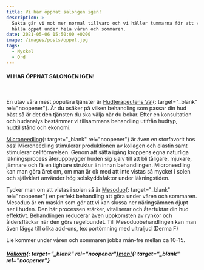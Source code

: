 ```yaml
---
title: Vi har öppnat salongen igen!
description: >-
  Sakta går vi mot mer normal tillvaro och vi håller tummarna för att vi nu kan
  hålla öppet under hela våren och sommaren.
date: 2021-05-06 15:50:00 +0200
image: /images/posts/oppet.jpg
tags:
  - Nyckel
  - Ord
---
```

#### VI HAR ÖPPNAT SALONGEN IGEN\!

&nbsp;

En utav v&aring;ra mest populära tjänster är [Hudterapeutens Val](/hudterapeutens-val/){: target="_blank" rel="noopener"}. Är du osäker p&aring; vilken behandling som passar din hud bäst s&aring; är det den tjänsten du ska välja när du bokar. Efter en konsultation och hudanalys bestämmer vi tillsammans behandling utifr&aring;n hudtyp, hudtillst&aring;nd och ekonomi.&nbsp;

[Microneedling](/microneedling/){: target="_blank" rel="noopener"} är även en storfavorit hos oss\! Microneedling stimulerar produktionen av kollagen och elastin samt stimulerar cellförnyelsen. Genom att sätta ig&aring;ng kroppens egna naturliga läkningsprocess &aring;teruppbygger huden sig själv till att bli t&aring;ligare, mjukare, jämnare och f&aring; en tightare struktur än innan behandlingen. Microneedling kan man göra &aring;ret om, om man är ok med att inte vistas s&aring; mycket i solen och självklart använder hög solskyddsfaktor under läkningstiden.

Tycker man om att vistas i solen s&aring; är&nbsp;[Mesoduo](/behandlingar/mesoduo/){: target="_blank" rel="noopener"}&nbsp;en perfekt behandling att göra under v&aring;ren och sommaren. Mesoduo är en maskin som gör att vi kan slussa ner näringsämnen djupt ner i huden. Den här processen stärker, vitaliserar och &aring;terfuktar din hud effektivt. Behandlingen reducerar även uppkomsten av rynkor och &aring;ldersfläckar när den görs regelbundet. Till Mesoduobehandlingen kan man även lägga till olika add-ons, tex portömning med ultraljud (Derma F)&nbsp;

Lie kommer under v&aring;ren och sommaren jobba m&aring;n-fre mellan ca 10-15.&nbsp;

##### [Välkom](/bokning/){: target="_blank" rel="noopener"}[men\!](/bokning/){: target="_blank" rel="noopener"}
